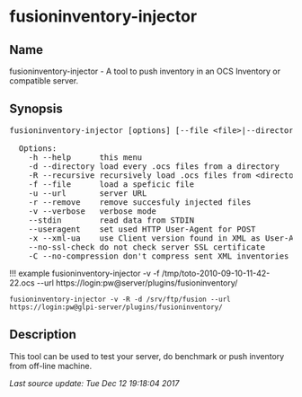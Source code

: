 # fusioninventory-injector


## Name

fusioninventory-injector - A tool to push inventory in an OCS Inventory or compatible server.

## Synopsis

<pre>fusioninventory-injector [options] [--file &#60;file&#62;|--directory &#60;directory&#62;|--stdin|--useragent &#60;user-agent&#62;]

  Options:
    -h --help      this menu
    -d --directory load every .ocs files from a directory
    -R --recursive recursively load .ocs files from &#60;directory&#62;
    -f --file      load a speficic file
    -u --url       server URL
    -r --remove    remove succesfuly injected files
    -v --verbose   verbose mode
    --stdin        read data from STDIN
    --useragent    set used HTTP User-Agent for POST
    -x --xml-ua    use Client version found in XML as User-Agent for POST
    --no-ssl-check do not check server SSL certificate
    -C --no-compression don&#39;t compress sent XML inventories
</pre>

!!! example
    fusioninventory-injector -v -f /tmp/toto-2010-09-10-11-42-22.ocs --url https://login:pw@server/plugins/fusioninventory/
    
    fusioninventory-injector -v -R -d /srv/ftp/fusion --url https://login:pw@glpi-server/plugins/fusioninventory/

## Description

This tool can be used to test your server, do benchmark or push inventory from off-line machine.


<em class='post-meta'>Last source update: Tue Dec 12 19:18:04 2017</em>
